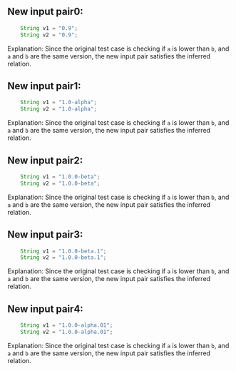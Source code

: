 ## New input pair0:
```java
    String v1 = "0.9";
    String v2 = "0.9";
```
Explanation: Since the original test case is checking if `a` is lower than `b`, and `a` and `b` are the same version, the new input pair satisfies the inferred relation.

## New input pair1:
```java
    String v1 = "1.0-alpha";
    String v2 = "1.0-alpha";
```
Explanation: Since the original test case is checking if `a` is lower than `b`, and `a` and `b` are the same version, the new input pair satisfies the inferred relation.

## New input pair2:
```java
    String v1 = "1.0.0-beta";
    String v2 = "1.0.0-beta";
```
Explanation: Since the original test case is checking if `a` is lower than `b`, and `a` and `b` are the same version, the new input pair satisfies the inferred relation.

## New input pair3:
```java
    String v1 = "1.0.0-beta.1";
    String v2 = "1.0.0-beta.1";
```
Explanation: Since the original test case is checking if `a` is lower than `b`, and `a` and `b` are the same version, the new input pair satisfies the inferred relation.

## New input pair4:
```java
    String v1 = "1.0.0-alpha.01";
    String v2 = "1.0.0-alpha.01";
```
Explanation: Since the original test case is checking if `a` is lower than `b`, and `a` and `b` are the same version, the new input pair satisfies the inferred relation.
